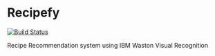 # Recipefy
[![Build Status](https://travis-ci.com/yasserkabbout/Recipefy.svg?branch=master)](https://travis-ci.com/yasserkabbout/Recipefy)

Recipe Recommendation system using IBM Waston Visual Recognition
